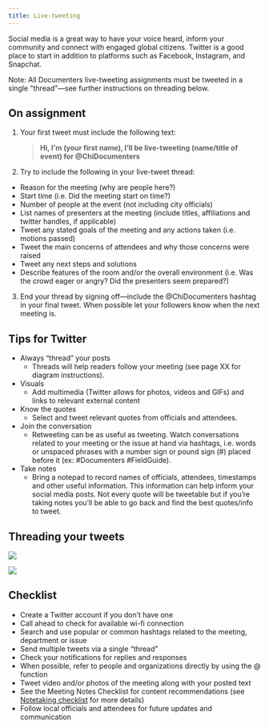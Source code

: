 ```yaml
---
title: Live-tweeting
---
```

Social media is a great way to have your voice heard, inform your community and connect with engaged global citizens. Twitter is a good place to start in addition to platforms such as Facebook, Instagram, and Snapchat. 

Note: All Documenters live-tweeting assignments must be tweeted in a single "thread"—see further instructions on threading below.

## On assignment

1. Your first tweet must include the following text:
   > **Hi, I'm (your first name), I’ll be live-tweeting (name/title of event) for @ChiDocumenters**
2. Try to include the following in your live-tweet thread:

* Reason for the meeting (why are people here?)
* Start time (i.e. Did the meeting start on time?)
* Number of people at the event (not including city officials)
* List names of presenters at the meeting (include titles, affiliations and twitter handles, if applicable)
* Tweet any stated goals of the meeting and any actions taken (i.e. motions passed)
* Tweet the main concerns of attendees and why those concerns were raised
* Tweet any next steps and solutions
* Describe features of the room and/or the overall environment (i.e. Was the crowd eager or angry? Did the presenters seem prepared?)

3. End your thread by signing off—include the @ChiDocumenters hashtag in your final tweet. When possible let your followers know when the next meeting is.

## Tips for Twitter

* Always “thread” your posts
  * Threads will help readers follow your meeting (see page XX for diagram instructions).
* Visuals
  * Add multimedia (Twitter allows for photos, videos and GIFs) and links to relevant external content
* Know the quotes
  * Select and tweet relevant quotes from officials and attendees.
* Join the conversation
  * Retweeting can be as useful as tweeting. Watch conversations related to your meeting or the issue at hand via hashtags, i.e. words or unspaced phrases with a number sign or pound sign (#) placed before it (ex: #Documenters #FieldGuide).
* Take notes
  * Bring a notepad to record names of officials, attendees, timestamps and other useful information. This information can help inform your social media posts. Not every quote will be tweetable but if you’re taking notes you’ll be able to go back and find the best quotes/info to tweet.

## Threading your tweets

![](/img/field-guide-live-tweet1.png)



![](/img/field-guide-live-tweet-2.png)

## Checklist

* Create a Twitter account if you don’t have one
* Call ahead to check for available wi-fi connection
* Search and use popular or common hashtags related to the meeting, department or issue
* Send multiple tweets via a single “thread”
* Check your notifications for replies and responses
* When possible, refer to people and organizations directly by using the @ function
* Tweet video and/or photos of the meeting along with your posted text
* See the Meeting Notes Checklist for content recommendations (see [Notetaking checklist](/documenting/notetaking/#checklist) for more details)
* Follow local officials and attendees for future updates and communication
